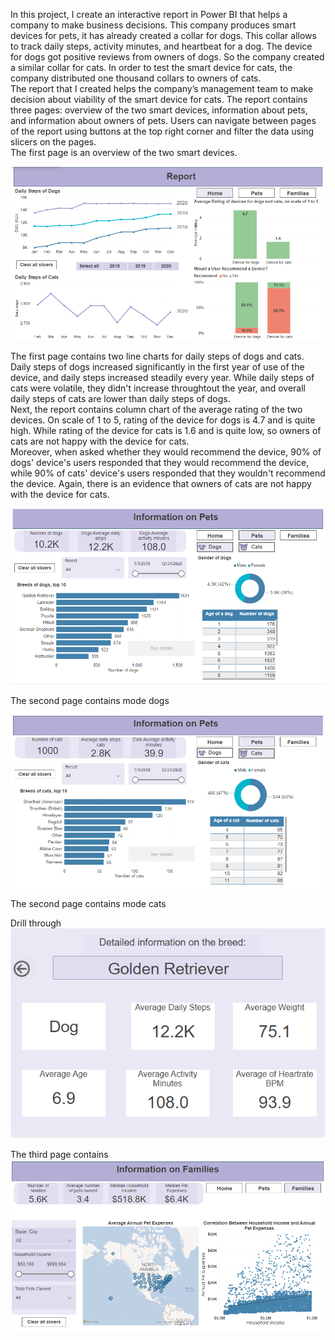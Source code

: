 In this project, I create an interactive report in Power BI that helps a company to make business decisions. This company produces smart devices for pets, it has already created a collar for dogs. This collar allows to track daily steps, activity minutes, and heartbeat for a dog. The device for dogs got positive reviews from owners of dogs. So the company created a similar collar for cats. In order to test the smart device for cats, the company distributed one thousand collars to owners of cats.   
The report that I created helps the company’s management team to make decision about viability of the smart device for cats. The report contains three pages: overview of the two smart devices, information about pets, and information about owners of pets. Users can navigate between pages of the report using buttons at the top right corner and filter the data using slicers on the pages.   
The first page is an overview of the two smart devices.  
  
<a href="report page 1.png"><img src="images/report page 1.png" style="min-width: 300px"></a>  
  
The first page contains two line charts for daily steps of dogs and cats. Daily steps of dogs increased significantly in the first year of use of the device, and daily steps increased steadily every year. While daily steps of cats were volatile, they didn't increase throughtout the year, and overall daily steps of cats are lower than daily steps of dogs.  
Next, the report contains column chart of the average rating of the two devices. On scale of 1 to 5, rating of the device for dogs is 4.7 and is quite high. While rating of the device for cats is 1.6 and is quite low, so owners of cats are not happy with the device for cats.  
Moreover, when asked whether they would recommend the device, 90% of dogs' device's users responded that they would recommend the device, while 90% of cats' device's users responded that they wouldn't recommend the device. Again, there is an evidence that owners of cats are not happy with the device for cats.  

<a href="report page 2-1.png"><img src="images/report page 2-1.png" style="min-width: 300px"></a>  

The second page contains mode dogs

<a href="report page 2-2.png"><img src="images/report page 2-2.png" style="min-width: 300px"></a>  

The second page contains mode cats  

Drill through
<a href="drill through.png"><img src="images/drill through.png" style="min-width: 300px"></a>  

The third page contains
<a href="report page 3.png"><img src="images/report page 3.png" style="min-width: 300px"></a>  



